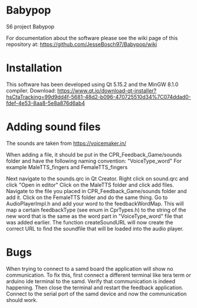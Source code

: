 # Babypop
S6 project Babypop

For documentation about the software please see the wiki page of this repository at:
https://github.com/JesseBosch97/Babypop/wiki

# Installation
This software has been developed using Qt 5.15.2 and the MinGW 8.1.0 compiler. 
Download: https://www.qt.io/download-qt-installer?hsCtaTracking=99d9dd4f-5681-48d2-b096-470725510d34%7C074ddad0-fdef-4e53-8aa8-5e8a876d6ab4


# Adding sound files

The sounds are taken from https://voicemaker.in/

When adding a file, it should be put in the CPR_Feedback_Game/sounds folder and have the following naming convention: "VoiceType_word"
For example MaleTTS_fingers and FemaleTTS_fingers

Next navigate to the sounds.qrc in Qt Creator.
Right click on sound.qrc and click "Open in editor"
Click on the MaleTTS folder and click add files. Navigate to the file you placed in CPR_Feedback_Game/sounds folder and add it.
Click on the FemaleTTS folder and do the same thing.
Go to AudioPlayerImpl.h and add your word to the feedbackWordMap. This will map a certain feedbackType (see enum in CprTypes.h) to the string of the new word that is the same
as the word part in "VoiceType_word" file that was added earlier. The function createSoundURL will now create the correct URL to find the soundfile that will be loaded
into the audio player.



# Bugs
When trying to connect to a samd board the application will show no communication. 
To fix this, first connect a different terminal like tera term or arduino ide terminal to the samd. 
Verify that communication is indeed happening. Then close the terminal and restart the feedback application. 
Connect to the serial port of the samd device and now the communication should work.



